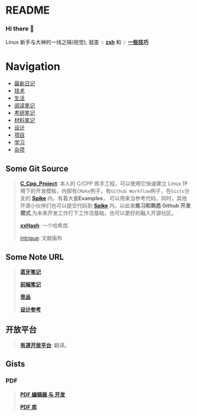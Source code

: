 # README

### Hi there 👋

Linux 新手与大神的一线之隔\(视觉\), 就差 💡 [**zsh**](https://github.com/ohmyzsh/ohmyzsh) 和 💡 [**一些技巧**](https://github.com/jlevy/the-art-of-command-line)

# Navigation

- [最新日记](./日记/)
- [技术](./技术/)
- [生活](./生活/)
- [阅读笔记](./阅读笔记/)
- [考研笔记](./考研/)
- [材料笔记](./材料笔记/)
- [设计](./设计/)
- [项目](./项目/)
- [学习](./学习/)
- [杂项](./杂项/)

## Some Git Source

> [**C_Cpp_Project**](https://github.com/Changes729/c_cpp_project_template): 本人的 C/CPP 练手工程，可以使用它快速建立 Linux 环境下的开发模板，内部有`CMake`例子，有`Github Workflow`例子，在`Gists`分支的 [**Spike**](https://github.com/Changes729/c_cpp_project_template/tree/gists/spike) 内，有着大量**Examples**， 可以用来当参考代码，同时，其他开源小伙伴们也可以提交代码到 [**Spike**](https://github.com/Changes729/c_cpp_project_template/tree/gists/spike) 内，以此来**练习和熟悉 Github 开发模式**,为未来开发工作打下工作流基础，也可以更好的融入开源社区。
>
> [**xxHash**](https://github.com/Cyan4973/xxHash): 一个哈希库.
>
> [intrigue](https://github.com/shaunabanana/intrigue): 文献画布

## Some Note URL

> [**蓝牙笔记**](https://gist.github.com/Changes729/8266aa62ec9363153310b13c67c5a81f)
>
> [**前端笔记**](https://gist.github.com/Changes729/60f565c6ef6d25bacb403a6dab7a973d)
>
> [**竞品**](https://gist.github.com/Changes729/a1a5e3db39e17b62ef768388ef3d3348)
>
> [**设计参考**](https://gist.github.com/Changes729/513200056758f53b498a64d23c55ea90)

## 开放平台

> [**有道开放平台**](https://ai.youdao.com/gw.s#/): 翻译。

## Gists

### PDF

> [**PDF 编辑器 与 开发**](https://wiki.archlinux.org/index.php/PDF,_PS_and_DjVu)
>
> [**PDF 库**](https://zh.cppreference.com/w/cpp/links/libs#PDF)
